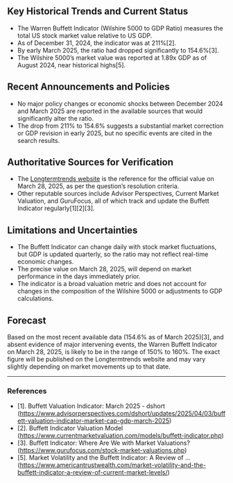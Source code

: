 ## Key Historical Trends and Current Status

- The Warren Buffett Indicator (Wilshire 5000 to GDP Ratio) measures the total US stock market value relative to US GDP.
- As of December 31, 2024, the indicator was at 211%[2].
- By early March 2025, the ratio had dropped significantly to 154.6%[3].
- The Wilshire 5000’s market value was reported at 1.89x GDP as of August 2024, near historical highs[5].

## Recent Announcements and Policies

- No major policy changes or economic shocks between December 2024 and March 2025 are reported in the available sources that would significantly alter the ratio.
- The drop from 211% to 154.6% suggests a substantial market correction or GDP revision in early 2025, but no specific events are cited in the search results.

## Authoritative Sources for Verification

- The [Longtermtrends website](https://www.longtermtrends.net/market-cap-to-gdp-the-buffett-indicator/) is the reference for the official value on March 28, 2025, as per the question’s resolution criteria.
- Other reputable sources include Advisor Perspectives, Current Market Valuation, and GuruFocus, all of which track and update the Buffett Indicator regularly[1][2][3].

## Limitations and Uncertainties

- The Buffett Indicator can change daily with stock market fluctuations, but GDP is updated quarterly, so the ratio may not reflect real-time economic changes.
- The precise value on March 28, 2025, will depend on market performance in the days immediately prior.
- The indicator is a broad valuation metric and does not account for changes in the composition of the Wilshire 5000 or adjustments to GDP calculations.

## Forecast

Based on the most recent available data (154.6% as of March 2025)[3], and absent evidence of major intervening events, the Warren Buffett Indicator on March 28, 2025, is likely to be in the range of 150% to 160%. The exact figure will be published on the Longtermtrends website and may vary slightly depending on market movements up to that date.

---

### References

- [1]. Buffett Valuation Indicator: March 2025 - dshort (https://www.advisorperspectives.com/dshort/updates/2025/04/03/buffett-valuation-indicator-market-cap-gdp-march-2025)
- [2]. Buffett Indicator Valuation Model (https://www.currentmarketvaluation.com/models/buffett-indicator.php)
- [3]. Buffett Indicator: Where Are We with Market Valuations? (https://www.gurufocus.com/stock-market-valuations.php)
- [5]. Market Volatility and the Buffett Indicator: A Review of ... (https://www.americantrustwealth.com/market-volatility-and-the-buffett-indicator-a-review-of-current-market-levels/)